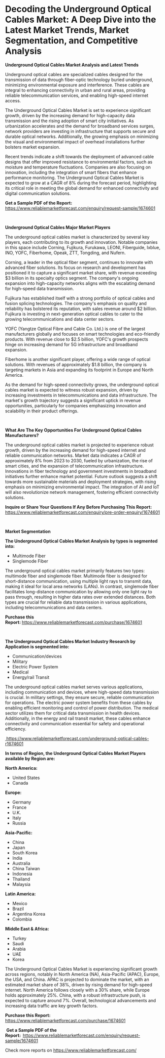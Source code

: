<p><h1>Decoding the Underground Optical Cables Market: A Deep Dive into the Latest Market Trends, Market Segmentation, and Competitive Analysis</h1></p><p><strong>Underground Optical Cables Market Analysis and Latest Trends</strong></p>
<p><p>Underground optical cables are specialized cables designed for the transmission of data through fiber-optic technology buried underground, minimizing environmental exposure and interference. These cables are integral to enhancing connectivity in urban and rural areas, providing reliable telecommunication services, and enabling high-speed internet access.</p><p>The Underground Optical Cables Market is set to experience significant growth, driven by the increasing demand for high-capacity data transmission and the rising adoption of smart city initiatives. As urbanization accelerates and the demand for broadband services surges, network providers are investing in infrastructure that supports secure and durable optical networks. Additionally, the growing emphasis on minimizing the visual and environmental impact of overhead installations further bolsters market expansion.</p><p>Recent trends indicate a shift towards the deployment of advanced cable designs that offer improved resistance to environmental factors, such as moisture and temperature fluctuations. Companies are also focusing on innovation, including the integration of smart fibers that enhance performance monitoring. The Underground Optical Cables Market is expected to grow at a CAGR of 8% during the forecast period, highlighting its critical role in meeting the global demand for enhanced connectivity and digital communication solutions.</p></p>
<p><strong>Get a Sample PDF of the Report:&nbsp;</strong> <a href="https://www.reliablemarketforecast.com/enquiry/request-sample/1674601?utm_campaign=2866&utm_medium=2&utm_source=Github&utm_content=ia&utm_term=25032025&utm_id=underground-optical-cables">https://www.reliablemarketforecast.com/enquiry/request-sample/1674601</a></p>
<p>&nbsp;</p>
<p><strong>Underground Optical Cables Major Market Players</strong></p>
<p><p>The underground optical cables market is characterized by several key players, each contributing to its growth and innovation. Notable companies in this space include Corning, Fujikura, Furukawa, LEONI, Fiberguide, Ixblue, INO, YOFC, Fiberhome, Opeak, ZTT, Tongding, and Nufern.</p><p>Corning, a leader in the optical fiber segment, continues to innovate with advanced fiber solutions. Its focus on research and development has positioned it to capture a significant market share, with revenue exceeding $3 billion in its specialty optics segment. The company's ongoing expansion into high-capacity networks aligns with the escalating demand for high-speed data transmission.</p><p>Fujikura has established itself with a strong portfolio of optical cables and fusion splicing technologies. The company's emphasis on quality and reliability has bolstered its reputation, with sales revenue around $2 billion. Fujikura is investing in next-generation optical cables to cater to the growing telecommunications and data center sectors.</p><p>YOFC (Yangtze Optical Fibre and Cable Co. Ltd.) is one of the largest manufacturers globally and focuses on smart technologies and eco-friendly products. With revenue close to $2.5 billion, YOFC's growth prospects hinge on increasing demand for 5G infrastructure and broadband expansion.</p><p>Fiberhome is another significant player, offering a wide range of optical solutions. With revenues of approximately $1.8 billion, the company is targeting markets in Asia and expanding its footprint in Europe and North America.</p><p>As the demand for high-speed connectivity grows, the underground optical cables market is expected to witness robust expansion, driven by increasing investments in telecommunications and data infrastructure. The market's growth trajectory suggests a significant uptick in revenue opportunities, particularly for companies emphasizing innovation and scalability in their product offerings.</p></p>
<p>&nbsp;</p>
<p><strong>What Are The Key Opportunities For Underground Optical Cables Manufacturers?</strong></p>
<p><p>The underground optical cables market is projected to experience robust growth, driven by the increasing demand for high-speed internet and reliable communication networks. Market data indicates a CAGR of approximately 8% from 2023 to 2030, fueled by urbanization, the rise of smart cities, and the expansion of telecommunication infrastructure. Innovations in fiber technology and government investments in broadband initiatives further enhance market potential. Future outlook suggests a shift towards more sustainable materials and deployment strategies, with rising emphasis on minimizing environmental impact. The integration of AI and IoT will also revolutionize network management, fostering efficient connectivity solutions.</p></p>
<p><strong>Inquire or Share Your Questions If Any Before Purchasing This Report:</strong> <a href="https://www.reliablemarketforecast.com/enquiry/pre-order-enquiry/1674601?utm_campaign=2866&utm_medium=2&utm_source=Github&utm_content=ia&utm_term=25032025&utm_id=underground-optical-cables">https://www.reliablemarketforecast.com/enquiry/pre-order-enquiry/1674601</a></p>
<p>&nbsp;</p>
<p><strong>Market Segmentation</strong></p>
<p><strong>The Underground Optical Cables Market Analysis by types is segmented into:</strong></p>
<p><ul><li>Multimode Fiber</li><li>Singlemode Fiber</li></ul></p>
<p><p>The underground optical cables market primarily features two types: multimode fiber and singlemode fiber. Multimode fiber is designed for short-distance communication, using multiple light rays to transmit data, making it ideal for local area networks (LANs). In contrast, singlemode fiber facilitates long-distance communication by allowing only one light ray to pass through, resulting in higher data rates over extended distances. Both types are crucial for reliable data transmission in various applications, including telecommunications and data centers.</p></p>
<p><strong>Purchase this Report:&nbsp;</strong><a href="https://www.reliablemarketforecast.com/purchase/1674601?utm_campaign=2866&utm_medium=2&utm_source=Github&utm_content=ia&utm_term=25032025&utm_id=underground-optical-cables">https://www.reliablemarketforecast.com/purchase/1674601</a></p>
<p>&nbsp;</p>
<p><strong>The Underground Optical Cables Market Industry Research by Application is segmented into:</strong></p>
<p><ul><li>Communication/devices</li><li>Military</li><li>Electric Power System</li><li>Medical</li><li>Energy/rail Transit</li></ul></p>
<p><p>The underground optical cables market serves various applications, including communication and devices, where high-speed data transmission is crucial. In military settings, they ensure secure, reliable communication for operations. The electric power system benefits from these cables by enabling efficient monitoring and control of power distribution. The medical sector utilizes them for critical data transmission in health devices. Additionally, in the energy and rail transit market, these cables enhance connectivity and communication essential for safety and operational efficiency.</p></p>
<p><a href="https://www.reliablemarketforecast.com/underground-optical-cables-r1674601?utm_campaign=2866&utm_medium=2&utm_source=Github&utm_content=ia&utm_term=25032025&utm_id=underground-optical-cables">&nbsp;https://www.reliablemarketforecast.com/underground-optical-cables-r1674601</a></p>
<p><strong>In terms of Region, the Underground Optical Cables Market Players available by Region are:</strong></p>
<p>
    <p> <strong> North America: </strong>
        <ul>
            <li>United States</li>
            <li>Canada</li>
        </ul>
        </p> 
    <p> <strong> Europe: </strong>
        <ul>
            <li>Germany</li>
            <li>France</li>
            <li>U.K.</li>
            <li>Italy</li>
            <li>Russia</li>
        </ul>
        </p> 
    <p> <strong> Asia-Pacific: </strong>
        <ul>
            <li>China</li>
            <li>Japan</li>
            <li>South Korea</li>
            <li>India</li>
            <li>Australia</li>
            <li>China Taiwan</li>
            <li>Indonesia</li>
            <li>Thailand</li>
            <li>Malaysia</li>
        </ul>
        </p> 
    <p> <strong> Latin America: </strong>
        <ul>
            <li>Mexico</li>
            <li>Brazil</li>
            <li>Argentina Korea</li>
            <li>Colombia</li>
        </ul>
        </p> 
    <p> <strong> Middle East & Africa: </strong>
        <ul>
            <li>Turkey</li>
            <li>Saudi</li>
            <li>Arabia</li>
            <li>UAE</li>
            <li>Korea</li>
        </ul>
    </p>
    </p>
<p><p>The Underground Optical Cables Market is experiencing significant growth across regions, notably in North America (NA), Asia-Pacific (APAC), Europe, the USA, and China. APAC is projected to dominate the market, with an estimated market share of 38%, driven by rising demand for high-speed internet. North America follows closely with a 30% share, while Europe holds approximately 25%. China, with a robust infrastructure push, is expected to capture around 7%. Overall, technological advancements and increasing data traffic are key growth factors.</p></p>
<p><strong>Purchase this Report: </strong><a href="https://www.reliablemarketforecast.com/purchase/1674601?utm_campaign=2866&utm_medium=2&utm_source=Github&utm_content=ia&utm_term=25032025&utm_id=underground-optical-cables">https://www.reliablemarketforecast.com/purchase/1674601</a></p>
<p>&nbsp;<strong>Get a Sample PDF of the Report:&nbsp;&nbsp;</strong><a href="https://www.reliablemarketforecast.com/enquiry/request-sample/1674601?utm_campaign=2866&utm_medium=2&utm_source=Github&utm_content=ia&utm_term=25032025&utm_id=underground-optical-cables">https://www.reliablemarketforecast.com/enquiry/request-sample/1674601</a></p>
<p><strong></strong></p>
<p>Check more reports on <a href="https://www.reliablemarketforecast.com/?utm_campaign=2866&utm_medium=2&utm_source=Github&utm_content=ia&utm_term=25032025&utm_id=underground-optical-cables">https://www.reliablemarketforecast.com/</a></p>